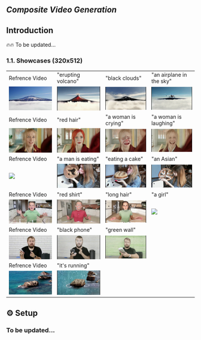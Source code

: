 ## ___***Composite Video Generation***___
 
## Introduction
🔥🔥 To be updated...


### 1.1. Showcases (320x512)

<table class="center">
  <tr>
    <td colspan="1">Refrence Video</td>
    <td colspan="1">"erupting volcano"</td>
    <td colspan="1">"black clouds"</td>
    <td colspan="1">"an airplane in the sky"</td>
  </tr>
  <tr>
  <td>
    <img src=assets/set_1/set_1.gif width="180">
  </td>
  <td>
    <img src=assets/set_1/set_1_ed1.gif width="180">
  </td>
  <td>
    <img src=assets/set_1/set_1_ed2.gif width="180">
  </td>
  <td>
    <img src=assets/set_1/set_1_ed3.gif width="180">
  </td>
  </tr>

  <tr>
    <td colspan="1">Refrence Video</td>
    <td colspan="1">"red hair"</td>
    <td colspan="1">"a woman is crying"</td>
   <td colspan="1">"a woman is laughing"</td>
  </tr>
  <tr>
  <td>
    <img src=assets/set_2/set_2.gif width="180">
  </td>
  <td>
    <img src=assets/set_2/ed2.gif width="180">
  </td>
  <td>
    <img src=assets/set_2/ed3.gif width="180">
  </td>
  <td>
    <img src=assets/set_2/ed4.gif width="180">
  </td>
  </tr>

   <tr>
    <td colspan="1">Refrence Video</td>
    <td colspan="1">"a man is eating"</td>
    <td colspan="1">"eating a cake"</td>
   <td colspan="1">"an Asian"</td>
  </tr>
  <tr>
  <td>
    <img src=assets/set_3/set_3.gif width="180">
  </td>
  <td>
    <img src=assets/set_3/ed1.gif width="180">
  </td>
  <td>
    <img src=assets/set_3/ed2.gif width="180">
  </td>
  <td>
    <img src=assets/set_3/ed4.gif width="180">
  </td>
  </tr>

   <tr>
    <td colspan="1">Refrence Video</td>
    <td colspan="1">"red shirt"</td>
    <td colspan="1">"long hair"</td>
   <td colspan="1">"a girl"</td>
  </tr>
  <tr>
  <td>
    <img src=assets/set_6/set_6.gif width="180">
  </td>
  <td>
    <img src=assets/set_6/ed1.gif width="180">
  </td>
  <td>
    <img src=assets/set_6/ed2.gif width="180">
  </td>
  <td>
    <img src=assets/set_6/ed4.gif width="180">
  </td>
  </tr>

   <tr>
    <td colspan="1">Refrence Video</td>
    <td colspan="1">"black phone"</td>
    <td colspan="1">"green wall"</td>
  </tr>
  <tr>
  <td>
    <img src=assets/set_4/set_4.gif width="200">
  </td>
  <td>
    <img src=assets/set_4/ed1.gif width="200">
  </td>
  <td>
    <img src=assets/set_4/ed2.gif width="200">
  </td>
  </tr>

   <tr>
    <td colspan="1">Refrence Video</td>
    <td colspan="1">"it's running"</td>
  </tr>
  <tr>
  <td>
    <img src=assets/set_5/set_5.gif width="200">
  </td>
  <td>
    <img src=assets/set_5/ed1.gif width="200">
  </td>
  </tr>
  <!-- <tr>
    <td colspan="2">"two people dancing"</td>
    <td colspan="2">"girl talking and blinking"</td>
  </tr>
  <tr>
  <td>
    <img src=assets/showcase/dance1.jpeg_00.png width="170">
  </td>
  <td>
    <img src=assets/showcase/dance1.gif width="170">
  </td>

  <td>
    <img src=assets/showcase/girl3.jpeg_00.png width="170">
  </td>
  <td>
    <img src=assets/showcase/girl3.gif width="170">
  </td>
  </tr> -->


  <!-- <tr>
    <td colspan="2">"zoom-in, a landscape, springtime"</td>
    <td colspan="2">"A blonde woman rides on top of a moving <br>washing machine into the sunset."</td>
  </tr>
  <tr>
  <td>
    <img src=assets/showcase/Upscaled_Aime_Tribolet_springtime_landscape_golden_hour_morning_pale_yel_e6946f8d-37c1-4ce8-bf62-6ba90d23bd93.mp4_00.png width="170">
  </td>
  <td>
    <img src=assets/showcase/Upscaled_Aime_Tribolet_springtime_landscape_golden_hour_morning_pale_yel_e6946f8d-37c1-4ce8-bf62-6ba90d23bd93.gif width="170">
  </td>

  <td>
    <img src=assets/showcase/Upscaled_Alex__State_Blonde_woman_riding_on_top_of_a_moving_washing_mach_c31acaa3-dd30-459f-a109-2d2eb4c00fe2.mp4_00.png width="170">
  </td>
  <td>
    <img src=assets/showcase/Upscaled_Alex__State_Blonde_woman_riding_on_top_of_a_moving_washing_mach_c31acaa3-dd30-459f-a109-2d2eb4c00fe2.gif width="170">
  </td>
  </tr>

  <tr>
    <td colspan="2">"explode colorful smoke coming out"</td>
    <td colspan="2">"a bird on the tree branch"</td>
  </tr>
  <tr>
  <td>
    <img src=assets/showcase/explode0.jpeg_00.png width="170">
  </td>
  <td>
    <img src=assets/showcase/explode0.gif width="170">
  </td>

  <td>
    <img src=assets/showcase/bird000.jpeg width="170">
  </td>
  <td>
    <img src=assets/showcase/bird000.gif width="170">
  </td>
  </tr> -->
</table >


## ⚙️ Setup

### To be updated...

